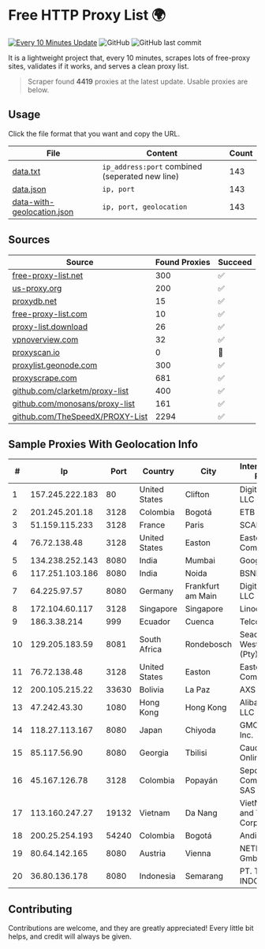 
# Free HTTP Proxy List 🌍

[![Every 10 Minutes Update](https://github.com/mertguvencli/http-proxy-list/actions/workflows/main.yml/badge.svg?branch=main)](https://github.com/mertguvencli/http-proxy-list/actions/workflows/main.yml)
![GitHub](https://img.shields.io/github/license/mertguvencli/http-proxy-list)
![GitHub last commit](https://img.shields.io/github/last-commit/mertguvencli/http-proxy-list)

It is a lightweight project that, every 10 minutes, scrapes lots of free-proxy sites, validates if it works, and serves a clean proxy list.


> Scraper found **4419** proxies at the latest update. Usable proxies are below.

## Usage

Click the file format that you want and copy the URL.


|File|Content|Count|
|----|-------|-----|
|[data.txt](https://raw.githubusercontent.com/mertguvencli/http-proxy-list/main/proxy-list/data.txt)|`ip_address:port` combined (seperated new line)|143|
|[data.json](https://raw.githubusercontent.com/mertguvencli/http-proxy-list/main/proxy-list/data.json)|`ip, port`|143|
|[data-with-geolocation.json](https://raw.githubusercontent.com/mertguvencli/http-proxy-list/main/proxy-list/data-with-geolocation.json)|`ip, port, geolocation`|143|

## Sources

|Source|Found Proxies|Succeed|
|------|-------------|-------|
|[free-proxy-list.net](https://free-proxy-list.net)|300|✅|
|[us-proxy.org](https://www.us-proxy.org)|200|✅|
|[proxydb.net](http://proxydb.net)|15|✅|
|[free-proxy-list.com](https://free-proxy-list.com/?page=&port=&type%5B%5D=http&type%5B%5D=https&up_time=0&search=Search)|10|✅|
|[proxy-list.download](https://www.proxy-list.download/HTTP)|26|✅|
|[vpnoverview.com](https://vpnoverview.com/privacy/anonymous-browsing/free-proxy-servers)|32|✅|
|[proxyscan.io](https://www.proxyscan.io)|0|🚫|
|[proxylist.geonode.com](https://proxylist.geonode.com/api/proxy-list?limit=300&page=1&sort_by=lastChecked&sort_type=desc&protocols=http,https)|300|✅|
|[proxyscrape.com](https://api.proxyscrape.com/v2/?request=displayproxies&protocol=http&timeout=10000&country=all&ssl=all&anonymity=all)|681|✅|
|[github.com/clarketm/proxy-list](https://raw.githubusercontent.com/clarketm/proxy-list/master/proxy-list-raw.txt)|400|✅|
|[github.com/monosans/proxy-list](https://raw.githubusercontent.com/monosans/proxy-list/main/proxies/http.txt)|161|✅|
|[github.com/TheSpeedX/PROXY-List](https://raw.githubusercontent.com/TheSpeedX/PROXY-List/master/http.txt)|2294|✅|


## Sample Proxies With Geolocation Info

|#|Ip|Port|Country|City|Internet Service Provider|
|-|--|----|-------|----|-------------------------|
|1|157.245.222.183|80|United States|Clifton|DigitalOcean, LLC|
|2|201.245.201.18|3128|Colombia|Bogotá|ETB - Colombia|
|3|51.159.115.233|3128|France|Paris|SCALEWAY|
|4|76.72.138.48|3128|United States|Easton|Easton Utilities Commission|
|5|134.238.252.143|8080|India|Mumbai|Google LLC|
|6|117.251.103.186|8080|India|Noida|BSNL Internet|
|7|64.225.97.57|8080|Germany|Frankfurt am Main|DigitalOcean, LLC|
|8|172.104.60.117|3128|Singapore|Singapore|Linode, LLC|
|9|186.3.38.214|999|Ecuador|Cuenca|Telconet S.A|
|10|129.205.183.59|8081|South Africa|Rondebosch|Seacom Western Cape (Pty) Ltd|
|11|76.72.138.48|3128|United States|Easton|Easton Utilities Commission|
|12|200.105.215.22|33630|Bolivia|La Paz|AXS Bolivia S. A.|
|13|47.242.43.30|1080|Hong Kong|Hong Kong|Alibaba.com LLC|
|14|118.27.113.167|8080|Japan|Chiyoda|GMO Internet, Inc.|
|15|85.117.56.90|8080|Georgia|Tbilisi|Caucasus Online Ltd.|
|16|45.167.126.78|3128|Colombia|Popayán|Sepcom Comunicaciones SAS|
|17|113.160.247.27|19132|Vietnam|Da Nang|VietNam Post and Telecom Corporation|
|18|200.25.254.193|54240|Colombia|Bogotá|Andinet ON Line|
|19|80.64.142.165|8080|Austria|Vienna|NETPLANET GmbH|
|20|36.80.136.178|8080|Indonesia|Semarang|PT. TELKOM INDONESIA|



## Contributing

Contributions are welcome, and they are greatly appreciated! Every
little bit helps, and credit will always be given.


